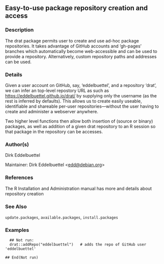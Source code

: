 ## Easy-to-use package repository creation and access

### Description

The drat package permits user to create and use ad-hoc package
repositories. It takes advantage of GitHub accounts and ‘gh-pages’
branches which automatically become web-accessible and can be used to
provide a repository. Alternatively, custom repository paths and
addresses can be used.

### Details

Given a user account on GitHub, say, ‘eddelbuettel’, and a repository
‘drat’, we can infer an top-level repostory URL as such as
<https://eddelbuettel.github.io/drat/> by supplying only the username
(as the rest is inferred by defaults). This allows us to create easily
useable, identifiable and shareable per-user repositories—without the
user having to create and administer a webserver anywhere.

Two higher level functions then allow both insertion of (source or
binary) packages, as well as addition of a given drat repository to an R
session so that package in the repository can be accesses.

### Author(s)

Dirk Eddelbuettel

Maintainer: Dirk Eddelbuettel &lt;edd@debian.org&gt;

### References

The R Installation and Administration manual has more and details about
repository creation

### See Also

`update.packages`, `available.packages`, `install.packages`

### Examples

      ## Not run: 
      drat::addRepo("eddelbuettel")   # adds the repo of GitHub user 'eddelbuettel'

    ## End(Not run)
